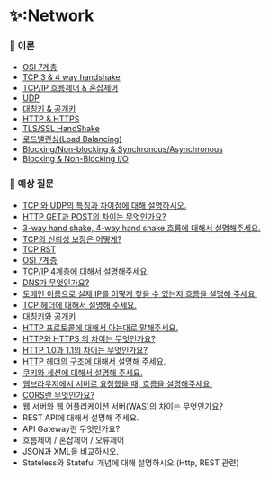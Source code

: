 # ✨:Network

### 📌 이론

- [OSI 7계층](https://github.com/SeoYeonBae/CS_study/blob/main/Network/OSI%207%EA%B3%84%EC%B8%B5.md)
- [TCP 3 & 4 way handshake](https://github.com/SeoYeonBae/CS_study/blob/main/Network/TCP%203%20%26%204%20way%20handshake.md)
- [TCP/IP 흐름제어 & 혼잡제어](https://github.com/SeoYeonBae/CS_study/blob/main/Network/TCP%20IP%20%ED%9D%90%EB%A6%84%EC%A0%9C%EC%96%B4%20%26%20%ED%98%BC%EC%9E%A1%EC%A0%9C%EC%96%B4.md)
- [UDP](https://github.com/SeoYeonBae/CS_study/blob/main/Network/UDP.md)
- [대칭키 & 공개키](https://github.com/SeoYeonBae/CS_study/blob/main/Network/%EB%8C%80%EC%B9%AD%ED%82%A4%20%26%20%EA%B3%B5%EA%B0%9C%ED%82%A4.md)
- [HTTP & HTTPS](https://github.com/SeoYeonBae/CS_study/blob/main/Network/HTTP%20%26%20HTTPS.md)
- [TLS/SSL HandShake](https://github.com/SeoYeonBae/CS_study/blob/main/Network/TLS%26SSL%20HandShake.md)
- [로드밸런싱(Load Balancing)](https://github.com/SeoYeonBae/CS_study/blob/main/Network/%EB%A1%9C%EB%93%9C%EB%B0%B8%EB%9F%B0%EC%8B%B1(Load%20Balancing).md)
- [Blocking/Non-blocking & Synchronous/Asynchronous](https://github.com/SeoYeonBae/CS_study/blob/main/Network/Blocking%2CNon-blocking%20%26%20Synchronous%2CAsynchronous.md)
- [Blocking & Non-Blocking I/O](https://github.com/SeoYeonBae/CS_study/blob/main/Network/Blocking%20%26%20Non-Blocking%20IO.md)

### 📌 예상 질문

- [TCP 와 UDP의 특징과 차이점에 대해 설명하시오.](https://github.com/SeoYeonBae/CS_study/issues/64)
- [HTTP GET과 POST의 차이는 무엇인가요?](https://github.com/SeoYeonBae/CS_study/issues/65)
- [3-way hand shake, 4-way hand shake 흐름에 대해서 설명해주세요.](https://github.com/SeoYeonBae/CS_study/issues/66)
- [TCP의 신뢰성 보장은 어떻게?](https://github.com/SeoYeonBae/CS_study/issues/67)
- [TCP RST](https://github.com/SeoYeonBae/CS_study/issues/68)
- [OSI 7계층](https://github.com/SeoYeonBae/CS_study/issues/69)
- [TCP/IP 4계층에 대해서 설명해주세요.](https://github.com/SeoYeonBae/CS_study/issues/70)
- [DNS가 무엇인가요?](https://github.com/SeoYeonBae/CS_study/issues/71)
- [도메인 이름으로 실제 IP를 어떻게 찾을 수 있는지 흐름을 설명해 주세요.](https://github.com/SeoYeonBae/CS_study/issues/72)
- [TCP 헤더에 대해서 설명해 주세요.](https://github.com/SeoYeonBae/CS_study/issues/73)
- [대칭키와 공개키](https://github.com/SeoYeonBae/CS_study/issues/74)
- [HTTP 프로토콜에 대해서 아는대로 말해주세요.](https://github.com/SeoYeonBae/CS_study/issues/75)
- [HTTP와 HTTPS 의 차이는 무엇인가요?](https://github.com/SeoYeonBae/CS_study/issues/76)
- [HTTP 1.0과 1.1의 차이는 무엇인가요?](https://github.com/SeoYeonBae/CS_study/issues/77)
- [HTTP 헤더의 구조에 대해서 설명해 주세요.](https://github.com/SeoYeonBae/CS_study/issues/78)
- [쿠키와 세션에 대해서 설명해 주세요.](https://github.com/SeoYeonBae/CS_study/issues/79)
- [웹브라우저에서 서버로 요청했을 때, 흐름을 설명해주세요.](https://github.com/SeoYeonBae/CS_study/issues/80)
- [CORS란 무엇인가요?](https://github.com/SeoYeonBae/CS_study/issues/81)
- 웹 서버와 웹 어플리케이션 서버(WAS)의 차이는 무엇인가요?
- REST API에 대해서 설명해 주세요.
- API Gateway란 무엇인가요?
- 흐름제어 / 혼잡제어 / 오류제어
- JSON과 XML을 비교하시오.
- Stateless와 Stateful 개념에 대해 설명하시오.(Http, REST 관련)
